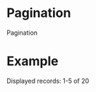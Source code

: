 # Pagination

Pagination

# Example

<div class="control-pagination">
    <span class="page-iteration">Displayed records: 1-5 of 20</span>
    <a href="#" class="page-back" title="Previous page"></a><a href="#" class="page-next" title="Next page"></a>
</div>